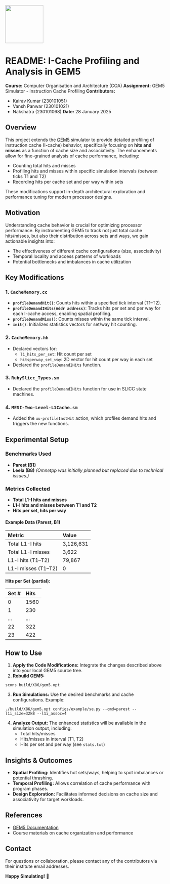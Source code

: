 <img src="https://r2cdn.perplexity.ai/pplx-full-logo-primary-dark%402x.png" class="logo" width="120"/>

# README: I-Cache Profiling and Analysis in GEM5

**Course:** Computer Organisation and Architecture (COA)
**Assignment:** GEM5 Simulator - Instruction Cache Profiling
**Contributors:**

- Kairav Kumar (230101051)
- Vansh Panwar (230101021)
- Nakshatra (230101068)
**Date:** 28 January 2025


## Overview

This project extends the [GEM5](https://www.gem5.org/) simulator to provide detailed profiling of instruction cache (I-cache) behavior, specifically focusing on **hits and misses** as a function of cache size and associativity. The enhancements allow for fine-grained analysis of cache performance, including:

- Counting total hits and misses
- Profiling hits and misses within specific simulation intervals (between ticks T1 and T2)
- Recording hits per cache set and per way within sets

These modifications support in-depth architectural exploration and performance tuning for modern processor designs.

## Motivation

Understanding cache behavior is crucial for optimizing processor performance. By instrumenting GEM5 to track not just total cache hits/misses, but also their distribution across sets and ways, we gain actionable insights into:

- The effectiveness of different cache configurations (size, associativity)
- Temporal locality and access patterns of workloads
- Potential bottlenecks and imbalances in cache utilization


## Key Modifications

### 1. `CacheMemory.cc`

- **`profileDemandHit()`**: Counts hits within a specified tick interval (T1–T2).
- **`profileDemandIHits(Addr address)`**: Tracks hits per set and per way for each I-cache access, enabling spatial profiling.
- **`profileDemandMiss()`**: Counts misses within the same tick interval.
- **`init()`**: Initializes statistics vectors for set/way hit counting.


### 2. `CacheMemory.hh`

- Declared vectors for:
    - `l1_hits_per_set`: Hit count per set
    - `hitsperway_set_way`: 2D vector for hit count per way in each set
- Declared the `profileDemandIHits` function.


### 3. `RubySlicc_Types.sm`

- Declared the `profileDemandIHits` function for use in SLICC state machines.


### 4. `MESI-Two-Level-L1Cache.sm`

- Added the `uu-profileInstHit` action, which profiles demand hits and triggers the new functions.


## Experimental Setup

### Benchmarks Used

- **Parest (B1)**
- **Leela (B8)**
*(Omnetpp was initially planned but replaced due to technical issues.)*


### Metrics Collected

- **Total L1-I hits and misses**
- **L1-I hits and misses between T1 and T2**
- **Hits per set, hits per way**


#### Example Data (Parest, B1)

| Metric | Value |
| :-- | :-- |
| Total L1-I hits | 3,126,631 |
| Total L1-I misses | 3,622 |
| L1-I hits (T1–T2) | 79,867 |
| L1-I misses (T1–T2) | 0 |

**Hits per Set (partial):**


| Set \# | Hits |
| :-- | :-- |
| 0 | 1560 |
| 1 | 230 |
| ... | ... |
| 22 | 322 |
| 23 | 422 |

## How to Use

1. **Apply the Code Modifications:**
Integrate the changes described above into your local GEM5 source tree.
2. **Rebuild GEM5:**

```
scons build/X86/gem5.opt
```

3. **Run Simulations:**
Use the desired benchmarks and cache configurations.
Example:

```
./build/X86/gem5.opt configs/example/se.py --cmd=parest --l1i_size=32kB --l1i_assoc=4
```

4. **Analyze Output:**
The enhanced statistics will be available in the simulation output, including:
    - Total hits/misses
    - Hits/misses in interval [T1, T2]
    - Hits per set and per way (see `stats.txt`)

## Insights \& Outcomes

- **Spatial Profiling:**
Identifies hot sets/ways, helping to spot imbalances or potential thrashing.
- **Temporal Profiling:**
Allows correlation of cache performance with program phases.
- **Design Exploration:**
Facilitates informed decisions on cache size and associativity for target workloads.


## References

- [GEM5 Documentation](https://www.gem5.org/documentation/)
- Course materials on cache organization and performance


## Contact

For questions or collaboration, please contact any of the contributors via their institute email addresses.

**Happy Simulating!** 🚀

